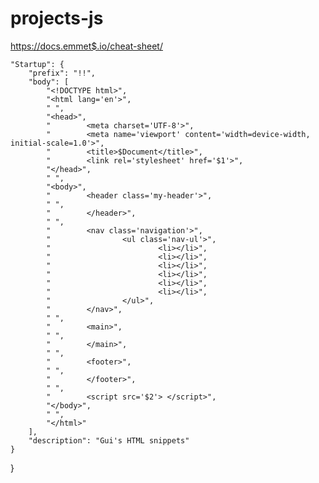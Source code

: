 # projects-js

<!-- Emmet Cheat-Sheet -->
https://docs.emmet$.io/cheat-sheet/
<!-- End -->

<!-- My Snippets -->

	"Startup": {
		"prefix": "!!",
		"body": [
			"<!DOCTYPE html>",
			"<html lang='en'>",
			" ",
			"<head>",
    		"        <meta charset='UTF-8'>",
    		"        <meta name='viewport' content='width=device-width, initial-scale=1.0'>",
    		"        <title>$Document</title>",
    		"        <link rel='stylesheet' href='$1'>",
			"</head>",
			" ",
			"<body>",
    		"        <header class='my-header'>",
			" ",
    		"        </header>",
			" ",
    		"        <nav class='navigation'>",
        	"                <ul class='nav-ul'>",
            "                        <li></li>",
            "                        <li></li>",
            "                        <li></li>",
            "                        <li></li>",
            "                        <li></li>",
            "                        <li></li>",
        	"                </ul>",
    		"        </nav>",
			" ",
    		"        <main>",
			" ",
    		"        </main>",
			" ",
    		"        <footer>",
			" ",
    		"        </footer>",
			" ",
    		"        <script src='$2'> </script>",
			"</body>",
			" ",
			"</html>"
		],
		"description": "Gui's HTML snippets"
	}
}

<!-- End of My Snippets -->
